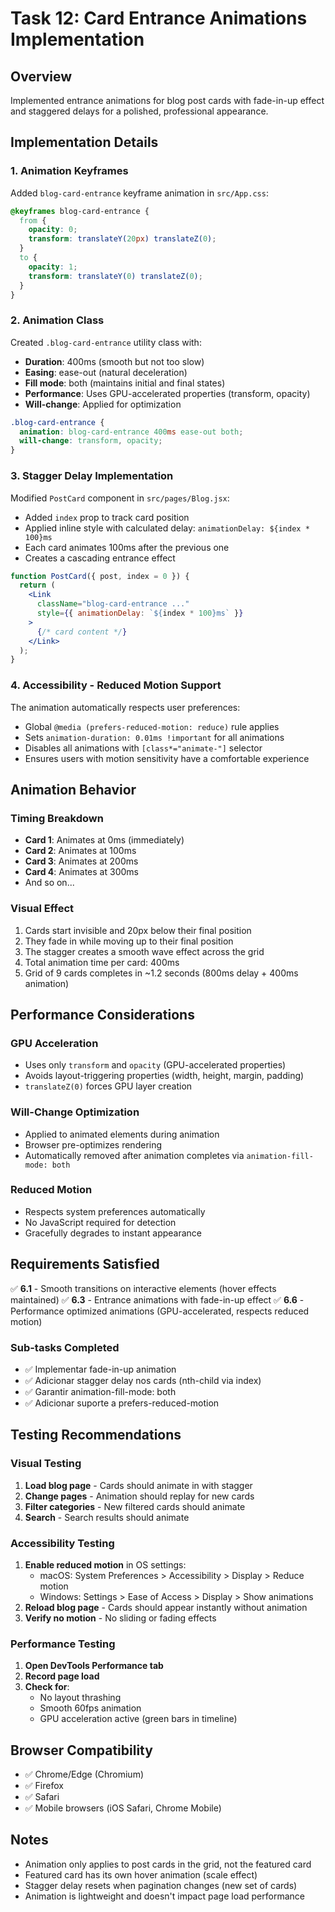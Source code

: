 # Task 12: Card Entrance Animations Implementation

## Overview
Implemented entrance animations for blog post cards with fade-in-up effect and staggered delays for a polished, professional appearance.

## Implementation Details

### 1. Animation Keyframes
Added `blog-card-entrance` keyframe animation in `src/App.css`:
```css
@keyframes blog-card-entrance {
  from {
    opacity: 0;
    transform: translateY(20px) translateZ(0);
  }
  to {
    opacity: 1;
    transform: translateY(0) translateZ(0);
  }
}
```

### 2. Animation Class
Created `.blog-card-entrance` utility class with:
- **Duration**: 400ms (smooth but not too slow)
- **Easing**: ease-out (natural deceleration)
- **Fill mode**: both (maintains initial and final states)
- **Performance**: Uses GPU-accelerated properties (transform, opacity)
- **Will-change**: Applied for optimization

```css
.blog-card-entrance {
  animation: blog-card-entrance 400ms ease-out both;
  will-change: transform, opacity;
}
```

### 3. Stagger Delay Implementation
Modified `PostCard` component in `src/pages/Blog.jsx`:
- Added `index` prop to track card position
- Applied inline style with calculated delay: `animationDelay: ${index * 100}ms`
- Each card animates 100ms after the previous one
- Creates a cascading entrance effect

```jsx
function PostCard({ post, index = 0 }) {
  return (
    <Link
      className="blog-card-entrance ..."
      style={{ animationDelay: `${index * 100}ms` }}
    >
      {/* card content */}
    </Link>
  );
}
```

### 4. Accessibility - Reduced Motion Support
The animation automatically respects user preferences:
- Global `@media (prefers-reduced-motion: reduce)` rule applies
- Sets `animation-duration: 0.01ms !important` for all animations
- Disables all animations with `[class*="animate-"]` selector
- Ensures users with motion sensitivity have a comfortable experience

## Animation Behavior

### Timing Breakdown
- **Card 1**: Animates at 0ms (immediately)
- **Card 2**: Animates at 100ms
- **Card 3**: Animates at 200ms
- **Card 4**: Animates at 300ms
- And so on...

### Visual Effect
1. Cards start invisible and 20px below their final position
2. They fade in while moving up to their final position
3. The stagger creates a smooth wave effect across the grid
4. Total animation time per card: 400ms
5. Grid of 9 cards completes in ~1.2 seconds (800ms delay + 400ms animation)

## Performance Considerations

### GPU Acceleration
- Uses only `transform` and `opacity` (GPU-accelerated properties)
- Avoids layout-triggering properties (width, height, margin, padding)
- `translateZ(0)` forces GPU layer creation

### Will-Change Optimization
- Applied to animated elements during animation
- Browser pre-optimizes rendering
- Automatically removed after animation completes via `animation-fill-mode: both`

### Reduced Motion
- Respects system preferences automatically
- No JavaScript required for detection
- Gracefully degrades to instant appearance

## Requirements Satisfied

✅ **6.1** - Smooth transitions on interactive elements (hover effects maintained)
✅ **6.3** - Entrance animations with fade-in-up effect
✅ **6.6** - Performance optimized animations (GPU-accelerated, respects reduced motion)

### Sub-tasks Completed
- ✅ Implementar fade-in-up animation
- ✅ Adicionar stagger delay nos cards (nth-child via index)
- ✅ Garantir animation-fill-mode: both
- ✅ Adicionar suporte a prefers-reduced-motion

## Testing Recommendations

### Visual Testing
1. **Load blog page** - Cards should animate in with stagger
2. **Change pages** - Animation should replay for new cards
3. **Filter categories** - New filtered cards should animate
4. **Search** - Search results should animate

### Accessibility Testing
1. **Enable reduced motion** in OS settings:
   - macOS: System Preferences > Accessibility > Display > Reduce motion
   - Windows: Settings > Ease of Access > Display > Show animations
2. **Reload blog page** - Cards should appear instantly without animation
3. **Verify no motion** - No sliding or fading effects

### Performance Testing
1. **Open DevTools Performance tab**
2. **Record page load**
3. **Check for**:
   - No layout thrashing
   - Smooth 60fps animation
   - GPU acceleration active (green bars in timeline)

## Browser Compatibility
- ✅ Chrome/Edge (Chromium)
- ✅ Firefox
- ✅ Safari
- ✅ Mobile browsers (iOS Safari, Chrome Mobile)

## Notes
- Animation only applies to post cards in the grid, not the featured card
- Featured card has its own hover animation (scale effect)
- Stagger delay resets when pagination changes (new set of cards)
- Animation is lightweight and doesn't impact page load performance
